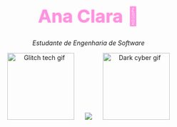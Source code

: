 <style>
  .glow {
    font-size: 2.5rem;
    text-align: center;
    color: #ff2cc3;
    animation: flicker 2.5s infinite alternate;
    text-shadow: 0 0 5px #ff2cc3, 0 0 10px #ff2cc3, 0 0 20px #ff2cc3;
  }

  @keyframes flicker {
    from {
      opacity: 0.5;
      text-shadow: 0 0 2px #ff2cc3;
    }
    to {
      opacity: 1;
      text-shadow: 0 0 10px #ff2cc3, 0 0 20px #ff2cc3, 0 0 30px #ff2cc3;
    }
  }
</style>

<h1 align="center" class="glow">Ana Clara 🖤</h1>

<p align="center">
  <i>Estudante de Engenharia de Software</i>
</p>

<div align="center">
  <img src="https://i.imgur.com/2uyfjWQ.gif" width="150px" alt="Glitch tech gif" style="margin-right: 20px;" />

  <picture>
    <source
      srcset="https://github-readme-stats.vercel.app/api?username=naclaragsd&show_icons=true&title_color=ff2cc3&icon_color=ff2cc3&text_color=ffffff&bg_color=000000&hide_border=true"
      media="(prefers-color-scheme: dark)"
    />
    <source
      srcset="https://github-readme-stats.vercel.app/api?username=naclaragsd&show_icons=true&title_color=ff2cc3&icon_color=ff2cc3"
      media="(prefers-color-scheme: light), (prefers-color-scheme: no-preference)"
    />
    <img src="https://github-readme-stats.vercel.app/api?username=naclaragsd&show_icons=true&title_color=ff2cc3&icon_color=ff2cc3&text_color=ffffff&bg_color=000000&hide_border=true" />
  </picture>

  <img src="https://i.imgur.com/oSCudmN.gif" width="150px" alt="Dark cyber gif" style="margin-left: 20px;" />
</div>
